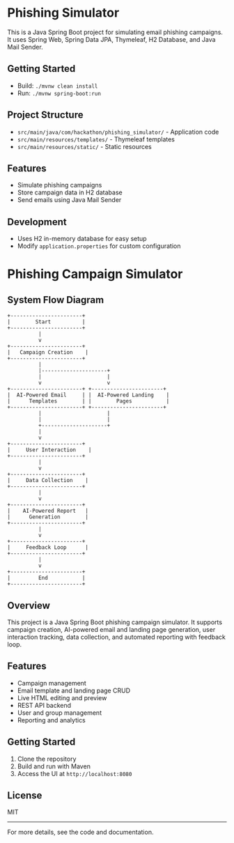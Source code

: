 # Phishing Simulator

This is a Java Spring Boot project for simulating email phishing campaigns. It uses Spring Web, Spring Data JPA, Thymeleaf, H2 Database, and Java Mail Sender.

## Getting Started

- Build: `./mvnw clean install`
- Run: `./mvnw spring-boot:run`

## Project Structure
- `src/main/java/com/hackathon/phishing_simulator/` - Application code
- `src/main/resources/templates/` - Thymeleaf templates
- `src/main/resources/static/` - Static resources

## Features
- Simulate phishing campaigns
- Store campaign data in H2 database
- Send emails using Java Mail Sender

## Development
- Uses H2 in-memory database for easy setup
- Modify `application.properties` for custom configuration

# Phishing Campaign Simulator

## System Flow Diagram

```
+-----------------------+
|        Start          |
+-----------------------+
          |
          v
+-----------------------+
|   Campaign Creation    |
+-----------------------+
          |
          |---------------------+
          |                     |
          v                     v
+-----------------------+ +-----------------------+
|  AI-Powered Email     | |  AI-Powered Landing    |
|      Templates        | |        Pages           |
+-----------------------+ +-----------------------+
          |                     |
          |                     |
          +---------------------+
          |
          v
+-----------------------+
|     User Interaction    |
+-----------------------+
          |
          v
+-----------------------+
|     Data Collection    |
+-----------------------+
          |
          v
+-----------------------+
|    AI-Powered Report   |
|      Generation        |
+-----------------------+
          |
          v
+-----------------------+
|     Feedback Loop      |
+-----------------------+
          |
          v
+-----------------------+
|         End           |
+-----------------------+
```

## Overview
This project is a Java Spring Boot phishing campaign simulator. It supports campaign creation, AI-powered email and landing page generation, user interaction tracking, data collection, and automated reporting with feedback loop.

## Features
- Campaign management
- Email template and landing page CRUD
- Live HTML editing and preview
- REST API backend
- User and group management
- Reporting and analytics

## Getting Started
1. Clone the repository
2. Build and run with Maven
3. Access the UI at `http://localhost:8080`

## License
MIT

---
For more details, see the code and documentation.
